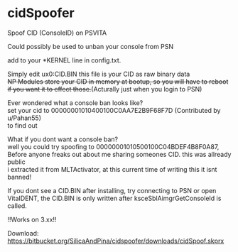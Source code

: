 # cidSpoofer
Spoof CID (ConsoleID) on PSVITA

Could possibly be used to unban your console from PSN            


add to your \*KERNEL line in config.txt.                  

Simply edit ux0:CID.BIN this file is your CID as raw binary data               
~~NP Modules store your CID in memory at bootup, so you will have to reboot if you want it to effect those.~~(Acturally just when you login to PSN)  

Ever wondered what a console ban looks like?               
set your cid to 00000001010400100C0AA7E2B9F68F7D (Contributed by u/Pahan55)           
to find out              

What if you dont want a console ban?        
well you could try spoofing to 00000001010500100C04BDEF4B8F0A87,                        
Before anyone freaks out about me sharing someones CID. this was allready public            
i extracted it from MLTActivator, at this current time of writing this it isnt banned!          


If you dont see a CID.BIN after installing, try connecting to PSN or open VitaIDENT,
the CID.BIN is only written after ksceSblAimgrGetConsoleId is called.

!!Works on 3.xx!!

Download: https://bitbucket.org/SilicaAndPina/cidspoofer/downloads/cidSpoof.skprx   
